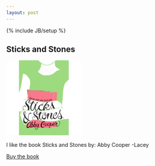 ```yaml
---
layout: post
---
```

{% include JB/setup %}

## Sticks and Stones

<img src="/assets/SticksAndStones.jpg" alt="Book Cover" style="width: 200px;"/>

I like the book Sticks and Stones by: Abby Cooper  -Lacey

[Buy the book](https://www.amazon.com/Sticks-Stones-Abby-Cooper/dp/0374302871)
